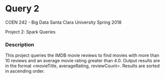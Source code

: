 # Query 2

COEN 242 - Big Data 
Santa Clara University 
Spring 2018

Project 2: Spark Queries 


### Description 

This project queries the IMDB movie reviews to find movies with more than 
10 reviews and an average movie rating greater than 4.0. Output results are
in the format <movieTitle, averageRating, reviewCount>. Results are sorted in 
ascending order. 
